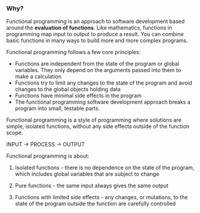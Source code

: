 ### Why?

Functional programming is an approach to software development based around the **evaluation of functions**. Like mathematics, functions in programming map input to output to produce a result. You can combine basic functions in many ways to build more and more complex programs.

Functional programming follows a few core principles:

- Functions are independent from the state of the program or global variables. They only depend on the arguments passed into them to make a calculation
- Functions try to limit any changes to the state of the program and avoid changes to the global objects holding data
- Functions have minimal side effects in the program
- The functional programming software development approach breaks a program into small, testable parts.

Functional programming is a style of programming where solutions are simple, isolated functions, without any side effects outside of the function scope.

INPUT -> PROCESS -> OUTPUT

Functional programming is about:

1. Isolated functions - there is no dependence on the state of the program, which includes global variables that are subject to change

2. Pure functions - the same input always gives the same output

3. Functions with limited side effects - any changes, or mutations, to the state of the program outside the function are carefully controlled
